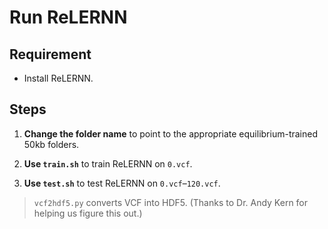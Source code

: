 # Run ReLERNN

## Requirement
- Install ReLERNN.

## Steps

1. **Change the folder name** to point to the appropriate equilibrium-trained 50kb folders.

2. **Use `train.sh`** to train ReLERNN on `0.vcf`.

3. **Use `test.sh`** to test ReLERNN on `0.vcf`–`120.vcf`.

> `vcf2hdf5.py` converts VCF into HDF5. (Thanks to Dr. Andy Kern for helping us figure this out.)

